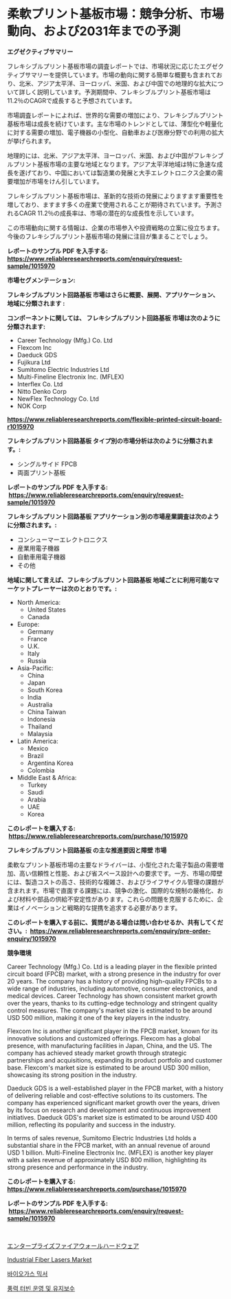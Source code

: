 <p><h1>柔軟プリント基板市場：競争分析、市場動向、および2031年までの予測</h1></p><p><strong>エグゼクティブサマリー</strong></p>
<p><p>フレキシブルプリント基板市場の調査レポートでは、市場状況に応じたエグゼクティブサマリーを提供しています。市場の動向に関する簡単な概要も含まれており、北米、アジア太平洋、ヨーロッパ、米国、および中国での地理的な拡大について詳しく説明しています。予測期間中、フレキシブルプリント基板市場は11.2％のCAGRで成長すると予想されています。</p><p>市場調査レポートによれば、世界的な需要の増加により、フレキシブルプリント基板市場は成長を続けています。主な市場のトレンドとしては、薄型化や軽量化に対する需要の増加、電子機器の小型化、自動車および医療分野での利用の拡大が挙げられます。</p><p>地理的には、北米、アジア太平洋、ヨーロッパ、米国、および中国がフレキシブルプリント基板市場の主要な地域となります。アジア太平洋地域は特に急速な成長を遂げており、中国においては製造業の発展と大手エレクトロニクス企業の需要増加が市場をけん引しています。</p><p>フレキシブルプリント基板市場は、革新的な技術の発展によりますます重要性を増しており、ますます多くの産業で使用されることが期待されています。予測されるCAGR 11.2％の成長率は、市場の潜在的な成長性を示しています。</p><p>この市場動向に関する情報は、企業の市場参入や投資戦略の立案に役立ちます。今後のフレキシブルプリント基板市場の発展に注目が集まることでしょう。</p></p>
<p><strong>レポートのサンプル PDF を入手する: <a href="https://www.reliableresearchreports.com/enquiry/request-sample/1015970">https://www.reliableresearchreports.com/enquiry/request-sample/1015970</a></strong></p>
<p><strong>市場セグメンテーション:</strong></p>
<p><strong> フレキシブルプリント回路基板 市場はさらに概要、展開、アプリケーション、地域に分類されます :</strong></p>
<p><strong>コンポーネントに関しては、 フレキシブルプリント回路基板 市場は次のように分類されます: &nbsp;</strong></p>
<p><ul><li>Career Technology (Mfg.) Co. Ltd</li><li>Flexcom Inc</li><li>Daeduck GDS</li><li>Fujikura Ltd</li><li>Sumitomo Electric Industries Ltd</li><li>Multi-Fineline Electronix Inc. (MFLEX)</li><li>Interflex Co. Ltd</li><li>Nitto Denko Corp</li><li>NewFlex Technology Co. Ltd</li><li>NOK Corp</li></ul></p>
<p><strong><a href="https://www.reliableresearchreports.com/flexible-printed-circuit-board-r1015970">https://www.reliableresearchreports.com/flexible-printed-circuit-board-r1015970</a></strong></p>
<p><strong> フレキシブルプリント回路基板 タイプ別の市場分析は次のように分類されます。:</strong></p>
<p><ul><li>シングルサイド FPCB</li><li>両面プリント基板</li></ul></p>
<p><strong>レポートのサンプル PDF を入手する: &nbsp;<a href="https://www.reliableresearchreports.com/enquiry/request-sample/1015970">https://www.reliableresearchreports.com/enquiry/request-sample/1015970</a></strong></p>
<p><strong> フレキシブルプリント回路基板 アプリケーション別の市場産業調査は次のように分類されます。:</strong></p>
<p><ul><li>コンシューマーエレクトロニクス</li><li>産業用電子機器</li><li>自動車用電子機器</li><li>その他</li></ul></p>
<p><strong>地域に関して言えば、フレキシブルプリント回路基板 地域ごとに利用可能なマーケットプレーヤーは次のとおりです。:</strong></p>
<p><ul>
    <li>
        North America:
        <ul>
            <li>United States</li>
            <li>Canada</li>
        </ul>
    </li>
    <li>
        Europe:
        <ul>
            <li>Germany</li>
            <li>France</li>
            <li>U.K.</li>
            <li>Italy</li>
            <li>Russia</li>
        </ul>
    </li>
    <li>
        Asia-Pacific:
        <ul>
            <li>China</li>
            <li>Japan</li>
            <li>South Korea</li>
            <li>India</li>
            <li>Australia</li>
            <li>China Taiwan</li>
            <li>Indonesia</li>
            <li>Thailand</li>
            <li>Malaysia</li>
        </ul>
    </li>
    <li>
        Latin America:
        <ul>
            <li>Mexico</li>
            <li>Brazil</li>
            <li>Argentina Korea</li>
            <li>Colombia</li>
        </ul>
    </li>
    <li>
        Middle East & Africa:
        <ul>
            <li>Turkey</li>
            <li>Saudi</li>
            <li>Arabia</li>
            <li>UAE</li>
            <li>Korea</li>
        </ul>
    </li>
    </ul></p>
<p><strong>このレポートを購入する: &nbsp;<a href="https://www.reliableresearchreports.com/purchase/1015970">https://www.reliableresearchreports.com/purchase/1015970</a></strong></p>
<p><strong>フレキシブルプリント回路基板 の主な推進要因と障壁 市場</strong></p>
<p><p>柔軟なプリント基板市場の主要なドライバーは、小型化された電子製品の需要増加、高い信頼性と性能、および省スペース設計への要求です。一方、市場の障壁には、製造コストの高さ、技術的な複雑さ、およびライフサイクル管理の課題が含まれます。市場で直面する課題には、競争の激化、国際的な規制の厳格化、および材料や部品の供給不安定性があります。これらの問題を克服するために、企業はイノベーションと戦略的な提携を追求する必要があります。</p></p>
<p><strong>このレポートを購入する前に、質問がある場合は問い合わせるか、共有してください。:&nbsp; <a href="https://www.reliableresearchreports.com/enquiry/pre-order-enquiry/1015970">https://www.reliableresearchreports.com/enquiry/pre-order-enquiry/1015970</a></strong></p>
<p><strong>競争環境</strong></p>
<p><p>Career Technology (Mfg.) Co. Ltd is a leading player in the flexible printed circuit board (FPCB) market, with a strong presence in the industry for over 20 years. The company has a history of providing high-quality FPCBs to a wide range of industries, including automotive, consumer electronics, and medical devices. Career Technology has shown consistent market growth over the years, thanks to its cutting-edge technology and stringent quality control measures. The company's market size is estimated to be around USD 500 million, making it one of the key players in the industry.</p><p>Flexcom Inc is another significant player in the FPCB market, known for its innovative solutions and customized offerings. Flexcom has a global presence, with manufacturing facilities in Japan, China, and the US. The company has achieved steady market growth through strategic partnerships and acquisitions, expanding its product portfolio and customer base. Flexcom's market size is estimated to be around USD 300 million, showcasing its strong position in the industry.</p><p>Daeduck GDS is a well-established player in the FPCB market, with a history of delivering reliable and cost-effective solutions to its customers. The company has experienced significant market growth over the years, driven by its focus on research and development and continuous improvement initiatives. Daeduck GDS's market size is estimated to be around USD 400 million, reflecting its popularity and success in the industry.</p><p>In terms of sales revenue, Sumitomo Electric Industries Ltd holds a substantial share in the FPCB market, with an annual revenue of around USD 1 billion. Multi-Fineline Electronix Inc. (MFLEX) is another key player with a sales revenue of approximately USD 800 million, highlighting its strong presence and performance in the industry.</p></p>
<p><strong>このレポートを購入する: &nbsp; <a href="https://www.reliableresearchreports.com/purchase/1015970">https://www.reliableresearchreports.com/purchase/1015970</a></strong></p>
<p><strong>レポートのサンプル PDF を入手する: &nbsp;<a href="https://www.reliableresearchreports.com/enquiry/request-sample/1015970">https://www.reliableresearchreports.com/enquiry/request-sample/1015970</a></strong><strong></strong></p>
<p>&nbsp;</p>
<p><p><a href="https://github.com/ReyesKohler20231/Market-Research-Report-List-1/blob/main/338549820701.md">エンタープライズファイアウォールハードウェア</a></p><p><a href="https://github.com/Whitneyboyettebo9kiw7yr13/Market-Research-Report-List-2/blob/main/industrial-fiber-lasers-market.md">Industrial Fiber Lasers Market</a></p><p><a href="https://github.com/Elenrrera7685/Market-Research-Report-List-1/blob/main/297719219135.md">바이오가스 믹서</a></p><p><a href="https://github.com/sammyUltyylrich9067856/Market-Research-Report-List-1/blob/main/475196619136.md">풍력 터빈 운영 및 유지보수</a></p></p>